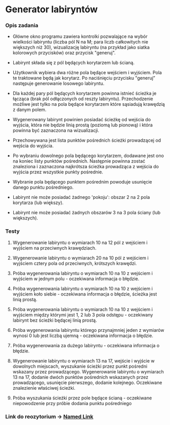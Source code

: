# Generator labiryntów
### Opis zadania
* Główne okno programu zawiera kontrolki pozwalające na wybór wielkości labiryntu (liczba pól N na M; para liczb całkowitych nie większych niż 30), wizualizację labiryntu (na przykład jako siatka kolorowych przycisków) oraz przycisk "generuj".

* Labirynt składa się z pól będących korytarzem lub ścianą.

* Użytkownik wybiera dwa różne pola będące wejściem i wyjściem. Pola te traktowane będą jak korytarz. Po naciśnięciu przycisku "generuj” następuje generowanie losowego labiryntu.

* Dla każdej pary pól będących korytarzem powinna istnieć ścieżka je łącząca (brak pól odłączonych od reszty labiryntu). Przechodzenie możliwe jest tylko na pola będące korytarzem które sąsiadują krawędzią z danym polem. 

* Wygenerowany labirynt powinien posiadać ścieżkę od wejścia do wyjścia, która nie będzie linią prostą (poziomą lub pionową) i która powinna być zaznaczona na wizualizacji.

* Przechowywana jest lista punktów pośrednich ścieżki prowadzącej od wejścia do wyjścia.

* Po wybraniu dowolnego pola będącego korytarzem, dodawane jest ono na koniec listy punktów pośrednich. Następnie powinna zostać znaleziona i zaznaczona najkrótsza ścieżka prowadząca z wejścia do wyjścia przez wszystkie punkty pośrednie.

* Wybranie pola będącego punktem pośrednim powoduje usunięcie danego punktu pośredniego.

* Labirynt nie może posiadać żadnego 'pokoju': obszar 2 na 2 pola korytarza (lub większy).

* Labirynt nie może posiadać żadnych obszarów 3 na 3 pola ściany (lub większych).

### Testy
1. Wygenerowanie labiryntu o wymiarach 10 na 12 pól z wejściem i wyjściem na przeciwnych krawędziach.

2. Wygenerowanie labiryntu o wymiarach 20 na 10 pól z wejściem i wyjściem cztery pola od przeciwnych, krótszych krawędzi.

3. Próba wygenerowania labiryntu o wymiarach 10 na 10 z wejściem i wyjściem w jednym polu - oczekiwana informacja o błędzie.

4. Próba wygenerowania labiryntu o wymiarach 10 na 10 z wejściem i wyjściem koło siebie - oczekiwana informacja o błędzie, ścieżka jest linią prostą.

5. Próba wygenerowania labiryntu o wymiarach 10 na 10 z wejściem i wyjściem między którymi jest 1, 2 lub 3 pola odstępu - oczekiwany labirynt bez ścieżki będącej linią prostą.

6. Próba wygenerowania labiryntu którego przynajmniej jeden z wymiarów wynosi 0 lub jest liczbą ujemną - oczekiwana informacja o błędzie.

7. Próba wygenerowania za dużego labiryntu - oczekiwana informacja o błędzie.

8. Wygenerowanie labiryntu o wymiarach 13 na 17, wejście i wyjście w dowolnych miejscach, wyszukanie ścieżki przez punkt pośredni wskazany przez prowadzącego. Wygenerowanie labiryntu o wymiarach 13 na 17, dodanie dwóch punktów pośrednich wskazanych przez prowadzącego, usunięcie pierwszego, dodanie kolejnego. Oczekiwane znalezienie właściwej ścieżki.

9. Próba wyszukania ścieżki przez pole będące ścianą - oczekiwane niepowodzenie przy próbie dodania punktu pośredniego


### Link do reozytorium -> [Named Link](https://github.com/Abbion/Python-Labyrinth-Generator "Link")
